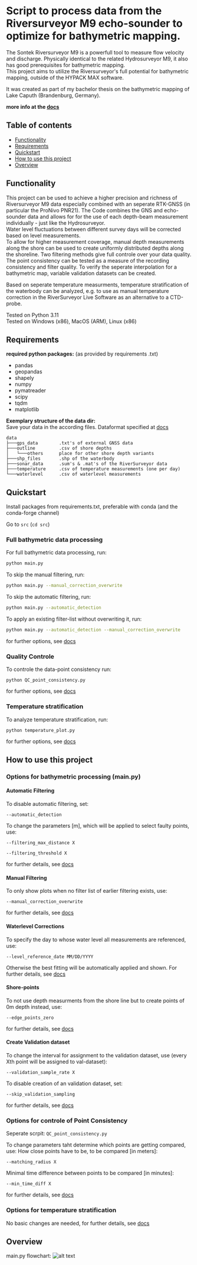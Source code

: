 # Script to process data from the Riversurveyor M9 echo-sounder to optimize for bathymetric mapping. 

The Sontek Riversurveyor M9 is a powerfull tool to measure flow velocity and discharge. 
Physically identical to the related Hydrosurveyor M9, it also has good prerequisites for bathymetric mapping.  
This project aims to utilize the Riversurveyor's full potential for bathymetric mapping, outside of the HYPACK MAX software.

It was created as part of my bachelor thesis on the bathymetric mapping of Lake Caputh (Brandenburg, Germany).


**more info at the [docs](/docs/main_docu.md)**

## Table of contents
- [Functionality](#functionality)
- [Requirements](#requirements)
- [Quickstart](#quickstart)
- [How to use this project](#how-to-use-this-project)
- [Overview](#overview)

## Functionality
This project can be used to achieve a higher precision and richness of Riversurveyor M9 data especially combined with an seperate RTK-GNSS (in particular the ProNivo PNR21).
The Code combines the GNS and echo-sounder data and allows for for the use of each depth-beam measurement individually - just like the Hydrosurveyor.  
Water level fluctuations between different survey days will be corrected based on level measurements.  
To allow for higher measurement coverage, manual depth measurements along the shore can be used to create uniformly distributed depths along the shoreline.
Two filtering methods give full controle over your data quality.  
The point consistency can be tested as a measure of the recording consistency and filter quality.
To verify the seperate interpolation for a bathymetric map, variable validation datasets can be created.

Based on seperate temperature measurments, temperature stratification of the waterbody can be analyzed, e.g. to use as manual temperature correction in the RiverSurveyor Live Software as an alternative to a CTD-probe.


Tested on Python 3.11  
Tested on Windows (x86), MacOS (ARM), Linux (x86)
## Requirements

**required python packages:** (as provided by requirements .txt)
- pandas
- geopandas
- shapely
- numpy
- pymatreader
- scipy
- tqdm
- matplotlib


**Exemplary structure of the data dir:**  
Save your data in the according files.
Dataformat specified at [docs](/docs/needed_data.md)

```
data
├───gps_data        .txt's of external GNSS data
├───outline         .csv of shore depths
│   └───others      place for other shore depth variants
├───shp_files       .shp of the waterbody
├───sonar_data      .sum's & .mat's of the RiverSurveyor data
├───temperature     .csv of temperature measurements (one per day)
└───waterlevel      .csv of waterlevel measurements
```


## Quickstart
Install packages from requirements.txt, preferable with conda (and the conda-forge channel)


Go to `src` (`cd src`)
### Full bathymetric data processing
For full bathymetric data processing, run:
```bash
python main.py
```
To skip the manual filtering, run:
```bash
python main.py --manual_correction_overwrite
```
To skip the automatic filtering, run:
```bash
python main.py --automatic_detection
```
To apply an existing filter-list without overwriting it, run:
```bash
python main.py --automatic_detection --manual_correction_overwrite
```

for further options, see [docs](/docs/main_docu.md#options)
### Quality Controle
To controle the data-point consistency run:
```
python QC_point_consistency.py
```
for further options, see [docs](/docs/QC_docu.md#options)
### Temperature stratification
To analyze temperature stratification, run:
```
python temperature_plot.py
```
for further options, see [docs](/docs/temp_plot_docu.md#options)

## How to use this project

### Options for bathymetric processing (main.py)
#### Automatic Filtering
To disable automatic filtering, set:
```
--automatic_detection
```
To change the parameters [m], which will be applied to select faulty points, use:
```
--filtering_max_distance X
```
```
--filtering_threshold X
```
for further details, see [docs](/docs/main_docu.md#automatic-filtering)

#### Manual Filtering
To only show plots when no filter list of earlier filtering exists, use:
```
--manual_correction_overwrite
```
for further details, see [docs](/docs/main_docu.md#manual-filtering)

#### Waterlevel Corrections
To specify the day to whose water level all measurements are referenced, use:
```
--level_reference_date MM/DD/YYYY
```
Otherwise the best fitting will be automatically applied and shown.
For further details, see [docs](/docs/main_docu.md#waterlevel-corrections)

#### Shore-points
To not use depth measurments from the shore line but to create points of 0m depth instead, use:
```
--edge_points_zero
```
for further details, see [docs](/docs/main_docu.md#shore-points)

#### Create Validation dataset
To change the interval for assignment to the validation dataset, use (every Xth point will be assigned to val-dataset):
```
--validation_sample_rate X
```

To disable creation of an validation dataset, set:
```
--skip_validation_sampling
```
for further details, see [docs](/docs/main_docu.md#create-validation-dataset)


### Options for controle of Point Consistency 
Seperate scrpit: `QC_point_consistency.py`

To change parameters taht determine which points are getting compared, use:
How close points have to be, to be compared [in meters]:
```
--matching_radius X
```
Minimal time difference between points to be compared [in minutes]:
```
--min_time_diff X
```
for further details, see [docs](/docs/QC_docu.md#)

### Options for temperature stratification
No basic changes are needed, for further details, see [docs](/docs/temp_plot_docu.md)

## Overview
main.py flowchart:
![alt text](docs/flowchart_main.png)
